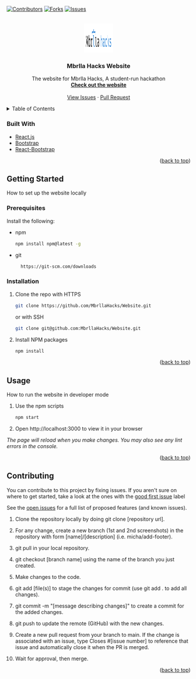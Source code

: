 <div id="top"></div>
<!--
*** https://www.markdownguide.org/basic-syntax/#reference-style-links
-->

[![Contributors][contributors-shield]][contributors-url]
[![Forks][forks-shield]][forks-url]
[![Issues][issues-shield]][issues-url]

<!-- PROJECT LOGO -->
<br />
<div align="center">
  <a href="https://github.com/MbrllaHacks/Website">
    <img src="src/assets/logo.svg" alt="Logo" width="80" height="80">
  </a>

<h3 align="center">Mbrlla Hacks Website</h3>

  <p align="center">
    The website for Mbrlla Hacks, A student-run hackathon
    <br />
    <a href="#website"><strong>Check out the website</strong></a>
    <br />
    <br />
    <a href="https://github.com/MbrllaHacks/Website/issues">View Issues</a>
     ·
    <a href="https://github.com/MbrllaHacks/Website/pulls">Pull Request</a>
   
  </p>
</div>

<!-- TABLE OF CONTENTS -->
<details>
  <summary>Table of Contents</summary>
  <ol>
    <li>
      <a href="#about-the-project">About The Project</a>
      <ul>
        <li><a href="#built-with">Built With</a></li>
      </ul>
    </li>
    <li>
      <a href="#getting-started">Getting Started</a>
      <ul>
        <li><a href="#prerequisites">Prerequisites</a></li>
        <li><a href="#installation">Installation</a></li>
      </ul>
    </li>
    <li><a href="#usage">Usage</a></li>
    <li><a href="#contributing">Contributing</a></li>
  </ol>
</details>

<!-- ABOUT THE PROJECT -->

### Built With

- [React.js](https://reactjs.org/)
- [Bootstrap](https://getbootstrap.com)
- [React-Bootstrap](https://react-bootstrap.github.io/)

<p align="right">(<a href="#top">back to top</a>)</p>

<!-- GETTING STARTED -->

## Getting Started

How to set up the website locally

### Prerequisites

Install the following:

- npm
  ```sh
  npm install npm@latest -g
  ```
- git
  ```sh
    https://git-scm.com/downloads
  ```

### Installation

1. Clone the repo with HTTPS
   ```sh
   git clone https://github.com/MbrllaHacks/Website.git
   ```
   or with SSH
   ```sh
   git clone git@github.com:MbrllaHacks/Website.git
   ```
2. Install NPM packages
   ```sh
   npm install
   ```

<p align="right">(<a href="#top">back to top</a>)</p>

<!-- USAGE EXAMPLES -->

## Usage

How to run the website in developer mode

1. Use the npm scripts
   ```sh
   npm start
   ```
2. Open http://localhost:3000 to view it in your browser

_The page will reload when you make changes.
You may also see any lint errors in the console._

<p align="right">(<a href="#top">back to top</a>)</p>

<!-- CONTRIBUTING -->

## Contributing

You can contribute to this project by fixing issues. If you aren't sure on where to get started, take a look at the ones with the [good first issue](https://github.com/MbrllaHacks/Website/labels/good%20first%20issue) label

See the [open issues](https://github.com/MbrllaHacks/Website/issues) for a full list of proposed features (and known issues).

1. Clone the repository locally by doing git clone [repository url].

2. For any change, create a new branch (1st and 2nd screenshots) in the repository with form [name]/[description] (i.e. micha/add-footer).

3. git pull in your local repository.

4. git checkout [branch name] using the name of the branch you just created.

5. Make changes to the code.

6. git add [file(s)] to stage the changes for commit (use git add . to add all changes).

7. git commit -m "[message describing changes]" to create a commit for the added changes.

8. git push to update the remote (GitHub) with the new changes.

9. Create a new pull request from your branch to main. If the change is associated with an issue, type Closes #[issue number] to reference that issue and automatically close it when the PR is merged.

10. Wait for approval, then merge.

<p align="right">(<a href="#top">back to top</a>)</p>

<!-- MARKDOWN LINKS & IMAGES -->
<!-- https://www.markdownguide.org/basic-syntax/#reference-style-links -->

[contributors-shield]: https://img.shields.io/github/contributors/MbrllaHacks/Website.svg?style=for-the-badge
[contributors-url]: https://github.com/MbrllaHacks/Website/graphs/contributors
[forks-shield]: https://img.shields.io/github/forks/MbrllaHacks/Website.svg?style=for-the-badge
[forks-url]: https://github.com/MbrllaHacks/Website/network/members
[issues-shield]: https://img.shields.io/github/issues/MbrllaHacks/Website.svg?style=for-the-badge
[issues-url]: https://github.com/MbrllaHacks/Website/issues
